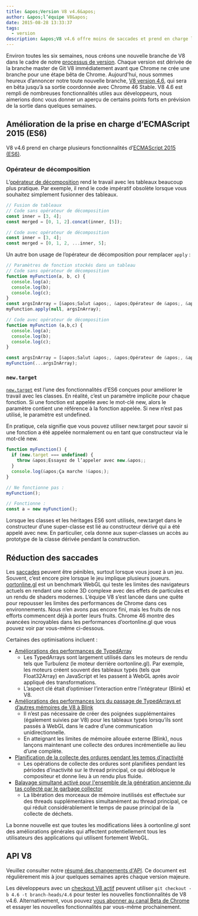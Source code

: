 ```yaml
---
title: &apos;Version V8 v4.6&apos;
author: &apos;l’équipe V8&apos;
date: 2015-08-28 13:33:37
tags:
  - version
description: &apos;V8 v4.6 offre moins de saccades et prend en charge les nouvelles fonctionnalités linguistiques d’ES2015.&apos;
---
```

Environ toutes les six semaines, nous créons une nouvelle branche de V8 dans le cadre de notre [processus de version](https://v8.dev/docs/release-process). Chaque version est dérivée de la branche master de Git V8 immédiatement avant que Chrome ne crée une branche pour une étape bêta de Chrome. Aujourd'hui, nous sommes heureux d’annoncer notre toute nouvelle branche, [V8 version 4.6](https://chromium.googlesource.com/v8/v8.git/+log/branch-heads/4.6), qui sera en bêta jusqu’à sa sortie coordonnée avec Chrome 46 Stable. V8 4.6 est rempli de nombreuses fonctionnalités utiles aux développeurs, nous aimerions donc vous donner un aperçu de certains points forts en prévision de la sortie dans quelques semaines.

<!--truncate-->
## Amélioration de la prise en charge d’ECMAScript 2015 (ES6)

V8 v4.6 prend en charge plusieurs fonctionnalités d’[ECMAScript 2015 (ES6)](https://www.ecma-international.org/ecma-262/6.0/).

### Opérateur de décomposition

L’[opérateur de décomposition](https://developer.mozilla.org/en-US/docs/Web/JavaScript/Reference/Operators/Spread_operator) rend le travail avec les tableaux beaucoup plus pratique. Par exemple, il rend le code impératif obsolète lorsque vous souhaitez simplement fusionner des tableaux.

```js
// Fusion de tableaux
// Code sans opérateur de décomposition
const inner = [3, 4];
const merged = [0, 1, 2].concat(inner, [5]);

// Code avec opérateur de décomposition
const inner = [3, 4];
const merged = [0, 1, 2, ...inner, 5];
```

Un autre bon usage de l’opérateur de décomposition pour remplacer `apply` :

```js
// Paramètres de fonction stockés dans un tableau
// Code sans opérateur de décomposition
function myFunction(a, b, c) {
  console.log(a);
  console.log(b);
  console.log(c);
}
const argsInArray = [&apos;Salut &apos;, &apos;Opérateur de &apos;, &apos;décomposition !&apos;];
myFunction.apply(null, argsInArray);

// Code avec opérateur de décomposition
function myFunction (a,b,c) {
  console.log(a);
  console.log(b);
  console.log(c);
}

const argsInArray = [&apos;Salut &apos;, &apos;Opérateur de &apos;, &apos;décomposition !&apos;];
myFunction(...argsInArray);
```

### `new.target`

[`new.target`](https://developer.mozilla.org/en-US/docs/Web/JavaScript/Reference/Operators/new.target) est l’une des fonctionnalités d’ES6 conçues pour améliorer le travail avec les classes. En réalité, c’est un paramètre implicite pour chaque fonction. Si une fonction est appelée avec le mot-clé new, alors le paramètre contient une référence à la fonction appelée. Si new n’est pas utilisé, le paramètre est undefined.

En pratique, cela signifie que vous pouvez utiliser new.target pour savoir si une fonction a été appelée normalement ou en tant que constructeur via le mot-clé new.

```js
function myFunction() {
  if (new.target === undefined) {
    throw &apos;Essayez de l’appeler avec new.&apos;;
  }
  console.log(&apos;Ça marche !&apos;);
}

// Ne fonctionne pas :
myFunction();

// Fonctionne :
const a = new myFunction();
```

Lorsque les classes et les héritages ES6 sont utilisés, new.target dans le constructeur d’une super-classe est lié au constructeur dérivé qui a été appelé avec new. En particulier, cela donne aux super-classes un accès au prototype de la classe dérivée pendant la construction.

## Réduction des saccades

Les [saccades](https://en.wiktionary.org/wiki/jank#Noun) peuvent être pénibles, surtout lorsque vous jouez à un jeu. Souvent, c’est encore pire lorsque le jeu implique plusieurs joueurs. [oortonline.gl](http://oortonline.gl/) est un benchmark WebGL qui teste les limites des navigateurs actuels en rendant une scène 3D complexe avec des effets de particules et un rendu de shaders modernes. L’équipe V8 s’est lancée dans une quête pour repousser les limites des performances de Chrome dans ces environnements. Nous n’en avons pas encore fini, mais les fruits de nos efforts commencent déjà à porter leurs fruits. Chrome 46 montre des avancées incroyables dans les performances d’oortonline.gl que vous pouvez voir par vous-même ci-dessous.

Certaines des optimisations incluent :

- [Améliorations des performances de TypedArray](https://code.google.com/p/v8/issues/detail?id=3996)
    - Les TypedArrays sont largement utilisés dans les moteurs de rendu tels que Turbulenz (le moteur derrière oortonline.gl). Par exemple, les moteurs créent souvent des tableaux typés (tels que Float32Array) en JavaScript et les passent à WebGL après avoir appliqué des transformations.
    - L’aspect clé était d’optimiser l’interaction entre l’intégrateur (Blink) et V8.
- [Améliorations des performances lors du passage de TypedArrays et d’autres mémoires de V8 à Blink](https://code.google.com/p/chromium/issues/detail?id=515795)
    - Il n’est pas nécessaire de créer des poignées supplémentaires (également suivies par V8) pour les tableaux typés lorsqu’ils sont passés à WebGL dans le cadre d’une communication unidirectionnelle.
    - En atteignant les limites de mémoire allouée externe (Blink), nous lançons maintenant une collecte des ordures incrémentielle au lieu d’une complète.
- [Planification de la collecte des ordures pendant les temps d’inactivité](/blog/free-garbage-collection)
    - Les opérations de collecte des ordures sont planifiées pendant les périodes d’inactivité sur le thread principal, ce qui débloque le compositeur et donne lieu à un rendu plus fluide.
- [Balayage simultané activé pour l'ensemble de la génération ancienne du tas collecté par le garbage collector](https://code.google.com/p/chromium/issues/detail?id=507211)
    - La libération des morceaux de mémoire inutilisés est effectuée sur des threads supplémentaires simultanément au thread principal, ce qui réduit considérablement le temps de pause principal de la collecte de déchets.

La bonne nouvelle est que toutes les modifications liées à oortonline.gl sont des améliorations générales qui affectent potentiellement tous les utilisateurs des applications qui utilisent fortement WebGL.

## API V8

Veuillez consulter notre [résumé des changements d'API](https://docs.google.com/document/d/1g8JFi8T_oAE_7uAri7Njtig7fKaPDfotU6huOa1alds/edit). Ce document est régulièrement mis à jour quelques semaines après chaque version majeure.

Les développeurs avec un [checkout V8 actif](https://v8.dev/docs/source-code#using-git) peuvent utiliser `git checkout -b 4.6 -t branch-heads/4.6` pour tester les nouvelles fonctionnalités de V8 v4.6. Alternativement, vous pouvez [vous abonner au canal Beta de Chrome](https://www.google.com/chrome/browser/beta.html) et essayer les nouvelles fonctionnalités par vous-même prochainement.
